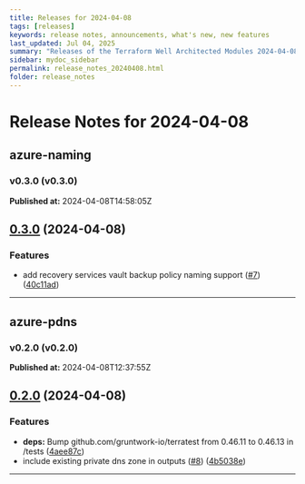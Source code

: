 ```yaml
---
title: Releases for 2024-04-08
tags: [releases]
keywords: release notes, announcements, what's new, new features
last_updated: Jul 04, 2025
summary: "Releases of the Terraform Well Architected Modules 2024-04-08"
sidebar: mydoc_sidebar
permalink: release_notes_20240408.html
folder: release_notes
---
```


# Release Notes for 2024-04-08

## azure-naming
### v0.3.0 (v0.3.0)
**Published at:** 2024-04-08T14:58:05Z

## [0.3.0](https://github.com/CloudNationHQ/terraform-azure-naming/compare/v0.2.0...v0.3.0) (2024-04-08)


### Features

* add recovery services vault backup policy naming support ([#7](https://github.com/CloudNationHQ/terraform-azure-naming/issues/7)) ([40c11ad](https://github.com/CloudNationHQ/terraform-azure-naming/commit/40c11ad05c4ffa2d4aad4250649be7b757a120b7))

---

## azure-pdns
### v0.2.0 (v0.2.0)
**Published at:** 2024-04-08T12:37:55Z

## [0.2.0](https://github.com/CloudNationHQ/terraform-azure-pdns/compare/v0.1.0...v0.2.0) (2024-04-08)


### Features

* **deps:** Bump github.com/gruntwork-io/terratest from 0.46.11 to 0.46.13 in /tests ([4aee87c](https://github.com/CloudNationHQ/terraform-azure-pdns/commit/4aee87c4399abb0b5603295760b2412c64f8ccc7))
* include existing private dns zone in outputs ([#8](https://github.com/CloudNationHQ/terraform-azure-pdns/issues/8)) ([4b5038e](https://github.com/CloudNationHQ/terraform-azure-pdns/commit/4b5038e21b8abfdc0710dc10f07d3299c22b8d44))

---

